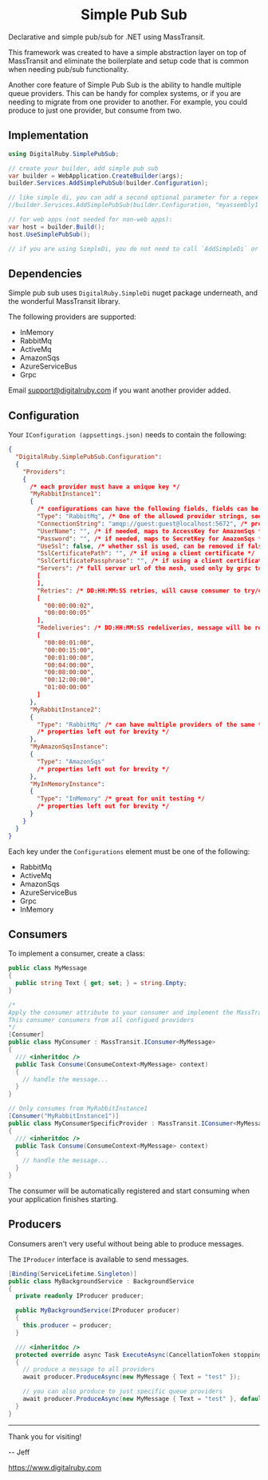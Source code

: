 <h1 align='center'>Simple Pub Sub</h1>

Declarative and simple pub/sub for .NET using MassTransit.

This framework was created to have a simple abstraction layer on top of MassTransit and eliminate the boilerplate and setup code that is common when needing pub/sub functionality.

Another core feature of Simple Pub Sub is the ability to handle multiple queue providers. This can be handy for complex systems, or if you are needing to migrate from one provider to another. For example, you could produce to just one provider, but consume from two.

## Implementation

```cs
using DigitalRuby.SimplePubSub;

// create your builder, add simple pub sub
var builder = WebApplication.CreateBuilder(args);
builder.Services.AddSimplePubSub(builder.Configuration);

// like simple di, you can add a second optional parameter for a regex to filter assembly names to scan for consumers, by default only assemblies prefixed by the first part of your entry assembly name are scanned
//builder.Services.AddSimplePubSub(builder.Configuration, "myassembly1|myassembly2");

// for web apps (not needed for non-web apps):
var host = builder.Build();
host.UseSimplePubSub();

// if you are using SimpleDi, you do not need to call `AddSimpleDi` or `UseSimpleDi`.
```

## Dependencies

Simple pub sub uses `DigitalRuby.SimpleDi` nuget package underneath, and the wonderful MassTransit library.

The following providers are supported:

- InMemory
- RabbitMq
- ActiveMq
- AmazonSqs
- AzureServiceBus
- Grpc

Email support@digitalruby.com if you want another provider added.

## Configuration

Your `IConfiguration (appsettings.json)` needs to contain the following:

```json
{
  "DigitalRuby.SimplePubSub.Configuration":
  {
    "Providers":
    {
      /* each provider must have a unique key */
      "MyRabbitInstance1":
      {
        /* configurations can have the following fields, fields can be removed if empty. */
        "Type": "RabbitMq", /* One of the allowed provider strings, see below after this configuration sinppet */
        "ConnectionString": "amqp://guest:guest@localhost:5672", /* provider specific */
        "UserName": "", /* if needed, maps to AccessKey for AmazonSqs */
        "Password": "", /* if needed, maps to SecretKey for AmazonSqs */
        "UseSsl": false, /* whether ssl is used, can be removed if false */
        "SslCertificatePath": "", /* if using a client certificate */
        "SslCertificatePassphrase": "", /* if using a client certificate */
        "Servers": /* full server url of the mesh, used only by grpc topology currently */
        [
        ],
        "Retries": /* DD:HH:MM:SS retries, will cause consumer to try/catch and loop the message for each failure */
        [
          "00:00:00:02",
          "00:00:00:05"
        ],
        "Redeliveries": /* DD:HH:MM:SS redeliveries, message will be re-queued after each failure */
        [
          "00:00:01:00",
          "00:00:15:00",
          "00:01:00:00",
          "00:04:00:00",
          "00:08:00:00",
          "00:12:00:00",
          "01:00:00:00"
        ]
      },
      "MyRabbitInstance2":
      {
        "Type": "RabbitMq" /* can have multiple providers of the same type, no problem */
        /* properties left out for brevity */
      },
      "MyAmazonSqsInstance":
      {
        "Type": "AmazonSqs"
        /* properties left out for brevity */
      },
      "MyInMemoryInstance":
      {
        "Type": "InMemory" /* great for unit testing */
        /* properties left out for brevity */
      }
    }
  }
}
```

Each key under the `Configurations` element must be one of the following:

- RabbitMq
- ActiveMq
- AmazonSqs
- AzureServiceBus
- Grpc
- InMemory

## Consumers

To implement a consumer, create a class:

```cs
public class MyMessage
{
  public string Text { get; set; } = string.Empty;
}

/*
Apply the consumer attribute to your consumer and implement the MassTransit consumer interface.
This consumer consumers from all configued providers
*/
[Consumer]
public class MyConsumer : MassTransit.IConsumer<MyMessage>
{
  /// <inheritdoc />
  public Task Consume(ConsumeContext<MyMessage> context)
  {
    // handle the message...
  }
}

// Only consumes from MyRabbitInstance1
[Consumer("MyRabbitInstance1")]
public class MyConsumerSpecificProvider : MassTransit.IConsumer<MyMessage>
{
  /// <inheritdoc />
  public Task Consume(ConsumeContext<MyMessage> context)
  {
    // handle the message...
  }
}
```

The consumer will be automatically registered and start consuming when your application finishes starting.

## Producers

Consumers aren't very useful without being able to produce messages.

The `IProducer` interface is available to send messages.

```cs
[Binding(ServiceLifetime.Singleton)]
public class MyBackgroundService : BackgroundService
{
  private readonly IProducer producer;

  public MyBackgroundService(IProducer producer)
  {
    this.producer = producer;
  }

  /// <inheritdoc />
  protected override async Task ExecuteAsync(CancellationToken stoppingToken)
  {
    // produce a message to all providers
    await producer.ProduceAsync(new MyMessage { Text = "test" });

    // you can also produce to just specific queue providers
    await producer.ProduceAsync(new MyMessage { Text = "test" }, default, "MyRabbitInstance1");
  }
}
```

---

Thank you for visiting!

-- Jeff

https://www.digitalruby.com